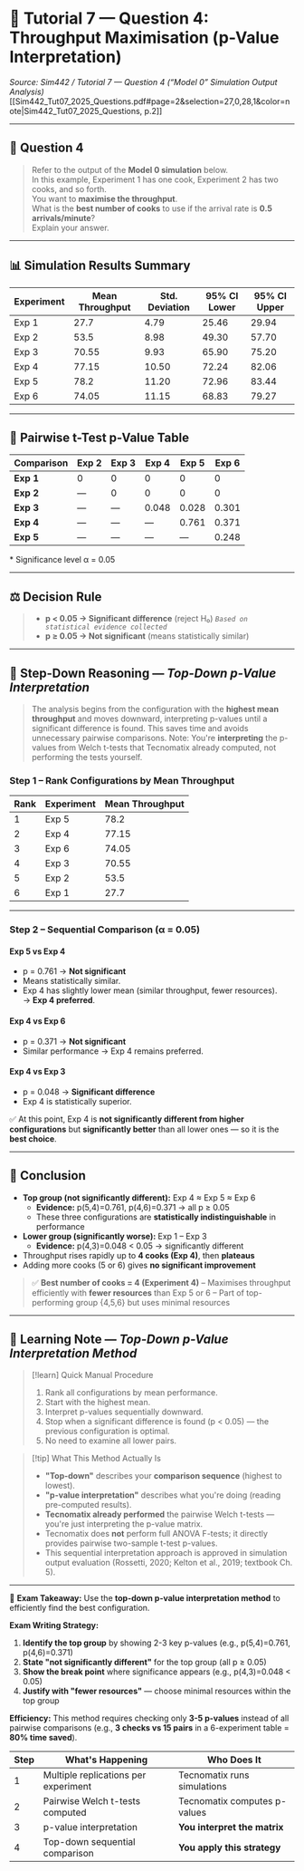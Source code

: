 # 🧾 Tutorial 7 — Question 4: Throughput Maximisation (p-Value Interpretation)

_Source: Sim442 / Tutorial 7 — Question 4 (“Model 0” Simulation Output Analysis)_ [[Sim442_Tut07_2025_Questions.pdf#page=2&selection=27,0,28,1&color=note|Sim442_Tut07_2025_Questions, p.2]]

---

## 🧩 Question 4 

> Refer to the output of the **Model 0 simulation** below.  
> In this example, Experiment 1 has one cook, Experiment 2 has two cooks, and so forth.  
> You want to **maximise the throughput**.  
> What is the **best number of cooks** to use if the arrival rate is **0.5 arrivals/minute**?  
> Explain your answer.

---

## 📊 Simulation Results Summary

| Experiment | Mean Throughput | Std. Deviation | 95% CI Lower | 95% CI Upper |
|-------------|-----------------|----------------|---------------|--------------|
| Exp 1 | 27.7 | 4.79 | 25.46 | 29.94 |
| Exp 2 | 53.5 | 8.98 | 49.30 | 57.70 |
| Exp 3 | 70.55 | 9.93 | 65.90 | 75.20 |
| Exp 4 | 77.15 | 10.50 | 72.24 | 82.06 |
| Exp 5 | 78.2 | 11.20 | 72.96 | 83.44 |
| Exp 6 | 74.05 | 11.15 | 68.83 | 79.27 |

---

## 🧮 Pairwise t-Test p-Value Table

| Comparison | Exp 2 | Exp 3 | Exp 4 | Exp 5 | Exp 6 |
|-------------|--------|--------|--------|--------|--------|
| **Exp 1** | 0 | 0 | 0 | 0 | 0 |
| **Exp 2** | — | 0 | 0 | 0 | 0 |
| **Exp 3** | — | — | 0.048 | 0.028 | 0.301 |
| **Exp 4** | — | — | — | 0.761 | 0.371 |
| **Exp 5** | — | — | — | — | 0.248 |

\* Significance level α = 0.05

---

## ⚖️ Decision Rule

> - **p < 0.05 → Significant difference** (reject H₀)  *`Based on statistical evidence collected`*
> - **p ≥ 0.05 → Not significant** (means statistically similar)

---

## 🧠 Step-Down Reasoning — *Top-Down p-Value Interpretation*

> The analysis begins from the configuration with the **highest mean throughput** and moves downward, interpreting p-values until a significant difference is found.
> This saves time and avoids unnecessary pairwise comparisons.
> Note: You're **interpreting** the p-values from Welch t-tests that Tecnomatix already computed, not performing the tests yourself.

### Step 1 – Rank Configurations by Mean Throughput

| Rank | Experiment | Mean Throughput |
|------|-------------|-----------------|
| 1 | Exp 5 | 78.2 |
| 2 | Exp 4 | 77.15 |
| 3 | Exp 6 | 74.05 |
| 4 | Exp 3 | 70.55 |
| 5 | Exp 2 | 53.5 |
| 6 | Exp 1 | 27.7 |

---

### Step 2 – Sequential Comparison (α = 0.05)

#### **Exp 5 vs Exp 4**
- p = 0.761 → **Not significant**  
- Means statistically similar.  
- Exp 4 has slightly lower mean (similar throughput, fewer resources).  
→ **Exp 4 preferred**.

#### **Exp 4 vs Exp 6**
- p = 0.371 → **Not significant**  
- Similar performance → Exp 4 remains preferred.

#### **Exp 4 vs Exp 3**
- p = 0.048 → **Significant difference**  
- Exp 4 is statistically superior.

✅ At this point, Exp 4 is **not significantly different from higher configurations** but **significantly better** than all lower ones — so it is the **best choice**.

---

## 🏁 Conclusion

- **Top group (not significantly different):** Exp 4 ≈ Exp 5 ≈ Exp 6
  - **Evidence:** p(5,4)=0.761, p(4,6)=0.371 → all p ≥ 0.05
  - These three configurations are **statistically indistinguishable** in performance
- **Lower group (significantly worse):** Exp 1 – Exp 3
  - **Evidence:** p(4,3)=0.048 < 0.05 → significantly different
- Throughput rises rapidly up to **4 cooks (Exp 4)**, then **plateaus**
- Adding more cooks (5 or 6) gives **no significant improvement**

> ✅ **Best number of cooks = 4 (Experiment 4)**
> – Maximises throughput efficiently with **fewer resources** than Exp 5 or 6
> – Part of top-performing group {4,5,6} but uses minimal resources

---

## 🧩 Learning Note — *Top-Down p-Value Interpretation Method*

> [!learn] Quick Manual Procedure
> 1. Rank all configurations by mean performance.
> 2. Start with the highest mean.
> 3. Interpret p-values sequentially downward.
> 4. Stop when a significant difference is found (p < 0.05) — the previous configuration is optimal.
> 5. No need to examine all lower pairs.

> [!tip] What This Method Actually Is
> - **"Top-down"** describes your **comparison sequence** (highest to lowest).
> - **"p-value interpretation"** describes what you're doing (reading pre-computed results).
> - **Tecnomatix already performed** the pairwise Welch t-tests — you're just interpreting the p-value matrix.
> - Tecnomatix does **not** perform full ANOVA F-tests; it directly provides pairwise two-sample t-test p-values.
> - This sequential interpretation approach is approved in simulation output evaluation (Rossetti, 2020; Kelton et al., 2019; textbook Ch. 5).

---

📘 **Exam Takeaway:**
Use the **top-down p-value interpretation method** to efficiently find the best configuration.

**Exam Writing Strategy:**
1. **Identify the top group** by showing 2-3 key p-values (e.g., p(5,4)=0.761, p(4,6)=0.371)
2. **State "not significantly different"** for the top group (all p ≥ 0.05)
3. **Show the break point** where significance appears (e.g., p(4,3)=0.048 < 0.05)
4. **Justify with "fewer resources"** — choose minimal resources within the top group

**Efficiency:** This method requires checking only **3-5 p-values** instead of all pairwise comparisons (e.g., **3 checks vs 15 pairs** in a 6-experiment table = **80% time saved**).

| Step | What's Happening | Who Does It |
|------|------------------|-------------|
| 1 | Multiple replications per experiment | Tecnomatix runs simulations |
| 2 | Pairwise Welch t-tests computed | Tecnomatix computes p-values |
| 3 | p-value interpretation | **You interpret the matrix** |
| 4 | Top-down sequential comparison | **You apply this strategy** |
